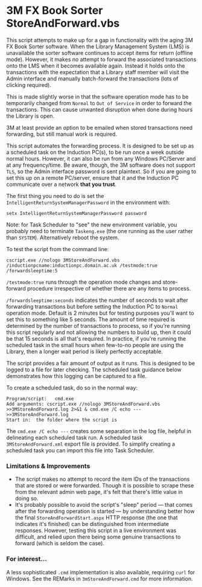 # 3M FX Book Sorter StoreAndForward.vbs

 This script attempts to make up for a gap in functionality with the aging 3M FX Book Sorter software.
 When the Library Management System (LMS) is unavailable the sorter software continues to accept items for return (offline mode). However, it makes no attempt to forward the associated transactions onto the LMS when it becomes available again.
 Instead it holds onto the transactions with the expectation that a Library staff member will visit the Admin
 interface and manually batch-forward the transactions (lots of clicking required).

 This is made slightly worse in that the software operation mode has to be temporarily changed from `Normal` to `Out of Service` in order to forward the transactions. This can cause unwanted disruption when done during hours the Library is open.

 3M at least provide an option to be emailed when stored transactions need forwarding, but still manual work is required.

 This script automates the forwarding process. It is designed to be set up as a scheduled task on the Induction PC(s), to be run once a week outside normal hours. However, it can also be run from any Windows PC/Server and at any frequency/time. Be aware, though, the 3M software does not support `TLS`, so the Admin interface password is sent plaintext. So if you are going to set this up on a remote PC/server, ensure that it and the Induction PC communicate over a network **that you trust**.

 The first thing you need to do is set the `IntelligentReturnSystemManagerPassword` in the environment with:

 `setx IntelligentReturnSystemManagerPassword password`

 Note: for Task Scheduler to "see" the new environment variable, you probably need to terminate `Taskeng.exe` (the one running as the user rather than `SYSTEM`). Alternatively reboot the system.

 To test the script from the command line:
 ```
 cscript.exe //nologo 3MStoreAndForward.vbs /inductionpcname:inductionpc.domain.ac.uk /testmode:true /forwardsleeptime:5
 ```

 `/testmode:true` runs through the operation mode changes and store-forward procedure irrespective of whether there are any items to process.

 `/forwardsleeptime:seconds` indicates the number of seconds to wait after forwarding transactions but before setting the Induction PC to `Normal` operation mode. Default is 2 minutes but for testing purposes you'll want to set this to something like 5 seconds. The amount of time required is determined by the number of transactions to process, so if you're running this script regularly and not allowing the numbers to build up, then it could be that 15 seconds is all that's required. In practice, if you're running the scheduled task in the small hours when few-to-no people are using the Library, then a longer wait period is likely perfectly acceptable.

The script provides a fair amount of output as it runs. This is designed to be logged to a file for later checking. The scheduled task guidance below demonstrates how this logging can be captured to a file.

To create a scheduled task, do so in the normal way:

 ```
 Program/script:   cmd.exe
 Add arguments: cscript.exe //nologo 3MStoreAndForward.vbs >>3MStoreAndForward.log 2>&1 & cmd.exe /C echo --->>3MStoreAndForward.log
 Start in:  the folder where the script is
 ```
  The `cmd.exe /C echo ---` creates some separation in the log file, helpful in delineating each scheduled task run. A scheduled task `3MStoreAndForward.xml` export file is provided. To simplify creating a scheduled task you can import this file into Task Scheduler.

### Limitations & Improvements

- The script makes no attempt to record the item IDs of the transactions that are stored or were forwarded. Though it is possible to scrape these from the relevant admin web page, it's felt that there's little value in doing so.
- It's probably possible to avoid the script's "sleep" period — that comes after the forwarding operation is started — by understanding better how the final `StoreAndForwardStart.aspx` HTTP response (the one that indicates it's finished) can be distinguished from intermediate responses. However, testing this script in a live environment was difficult, and relied upon there being some genuine transactions to forward (which is seldom the case).

### For interest...
 A less sophisticated `.cmd` implementation is also available, requiring `curl` for Windows. See the REMarks in `3mStoreAndForward.cmd` for more information.
